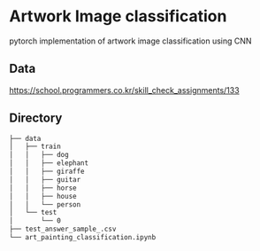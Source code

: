 # Artwork Image classification
pytorch implementation of artwork image classification using CNN

## Data 
https://school.programmers.co.kr/skill_check_assignments/133

## Directory
```bash
├── data
│   ├── train
│   │   ├── dog
│   │   ├── elephant
│   │   ├── giraffe
│   │   ├── guitar
│   │   ├── horse
│   │   ├── house
│   │   └── person
│   └── test
│       └── 0
├── test_answer_sample_.csv
└── art_painting_classification.ipynb
